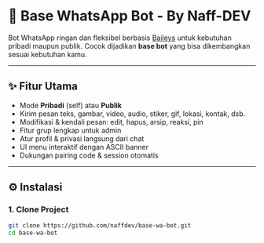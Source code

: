# 🤖 Base WhatsApp Bot - By Naff-DEV

Bot WhatsApp ringan dan fleksibel berbasis [Baileys](https://github.com/WhiskeySockets/Baileys) untuk kebutuhan pribadi maupun publik. Cocok dijadikan **base bot** yang bisa dikembangkan sesuai kebutuhan kamu.

---

## ✨ Fitur Utama

- Mode **Pribadi** (self) atau **Publik**
- Kirim pesan teks, gambar, video, audio, stiker, gif, lokasi, kontak, dsb.
- Modifikasi & kendali pesan: edit, hapus, arsip, reaksi, pin
- Fitur grup lengkap untuk admin
- Atur profil & privasi langsung dari chat
- UI menu interaktif dengan ASCII banner
- Dukungan pairing code & session otomatis

---

## ⚙️ Instalasi

### 1. Clone Project

```bash
git clone https://github.com/naffdev/base-wa-bot.git
cd base-wa-bot

